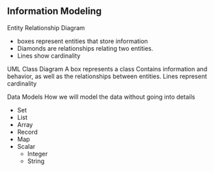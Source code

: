 ## Information Modeling

Entity Relationship Diagram
- boxes represent entities that store information
- Diamonds are relationships relating two entities.
- Lines show cardinality

UML Class Diagram
A box represents a class
Contains information and behavior, as well as the relationships between entities.
Lines represent cardinality

Data Models
How we will model the data without going into details
- Set
- List
- Array
- Record
- Map
- Scalar
	- Integer
	- String

